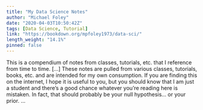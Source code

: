```yaml
---
title: "My Data Science Notes"
author: "Michael Foley"
date: "2020-04-03T10:50:42Z"
tags: [Data Science, Tutorial]
link: "https://bookdown.org/mpfoley1973/data-sci/"
length_weight: "14.1%"
pinned: false
---
```


This is a compendium of notes from classes, tutorials, etc. that I reference from time to time. [...] These notes are pulled from various classes, tutorials, books, etc. and are intended for my own consumption. If you are finding this on the internet, I hope it is useful to you, but you should know that I am just a student and there’s a good chance whatever you’re reading here is mistaken. In fact, that should probably be your null hypothesis… or your prior. ...

